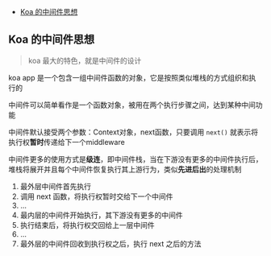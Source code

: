 <!-- MarkdownTOC -->

- [Koa 的中间件思想](#koa-%E7%9A%84%E4%B8%AD%E9%97%B4%E4%BB%B6%E6%80%9D%E6%83%B3)

<!-- /MarkdownTOC -->


## Koa 的中间件思想

> koa 最大的特色，就是中间件的设计

koa app 是一个包含一组中间件函数的对象，它是按照类似堆栈的方式组织和执行的

中间件可以简单看作是一个函数对象，被用在两个执行步骤之间，达到某种中间功能

中间件默认接受两个参数：Context对象，next函数，只要调用 `next()` 就表示将执行权**暂时**传递给下一个middleware

中间件更多的使用方式是**级连**，即中间件栈，当在下游没有更多的中间件执行后，堆栈将展开并且每个中间件恢复执行其上游行为，类似**先进后出**的处理机制

1. 最外层中间件首先执行
2. 调用 next 函数，将执行权暂时交给下一个中间件
3. ...
4. 最内层的中间件开始执行，其下游没有更多的中间件
5. 执行结束后，将执行权交回给上一层中间件
6. ...
7. 最外层的中间件回收到执行权之后，执行 next 之后的方法